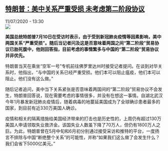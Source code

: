 <!--1594482902000-->
[特朗普：美中关系严重受损 未考虑第二阶段协议](http://www.rfi.fr//cn/%E7%BB%8F%E8%B4%B8/20200711-%E7%89%B9%E6%9C%97%E6%99%AE-%E7%BE%8E%E4%B8%AD%E5%85%B3%E7%B3%BB%E4%B8%A5%E9%87%8D%E5%8F%97%E6%8D%9F-%E6%9C%AA%E8%80%83%E8%99%91%E7%AC%AC%E4%BA%8C%E9%98%B6%E6%AE%B5%E5%8D%8F%E8%AE%AE)
------

<div>11/07/2020 - 13:30</div><img src="https://s.rfi.fr/media/display/90c620ee-b21e-11ea-b637-005056a98db9/w:310/p:16x9/t%C3%A9l%C3%A9chargement-40.jpg"><p><strong>美国总统特朗普7月10日在受访时表示，由于受到新冠肺炎疫情等因素影响，美中两国关系“严重受损”。随后当记者问及这是否意味着两国之间“第二阶段”贸易协议已胎死腹中，他则回答指，目前考虑的事情繁多与中国的“第二阶段”贸易协议并非优先。</strong></p><div class="t-content__body u-clearfix"><div class="m-interstitial"></div><p>特朗普当天在乘坐“空军一号”专机前往佛罗里达州时接受记者提问。在谈到对华关系时，他指出，“与中国的关系已经严重受损。他们本可以阻止瘟疫，他们本可以阻止。他们没有这么做。”</p><p>随后记者追问，美中当下关系紧张是否意味着两国间的“第二阶段”贸易协议不会发生，特朗普回答说，现在需要考虑的事情很多，并没有在想这一事情。自湖北武汉今年1月暴发新冠肺炎疫情后，随着病毒的地蔓延美国成为了全球确诊患者最多的国家，到目前有近330万美国人确诊。</p><p>疫情和相关的隔离措施给美国经济带来的打击也是历史性的，上周仍有超过130万美国人申请领取失业救济金。该国失业人数虽下降了70万人，但仍有1800万人之巨。为此，特朗普曾在5月中旬和6月初分别通过接受采访和推特的平台，一度扬言不排除与中国“断绝整个关系”的可能性，并称“如果我们这么做了会发生什么？我们会省下5000亿美元。”</p><div class="o-self-promo o-self-promo--nl o-self-promo--hidden" data-selfpromo-newsletter></div><div class="o-self-promo o-self-promo--app o-self-promo--hidden" data-selfpromo-app></div></div>
